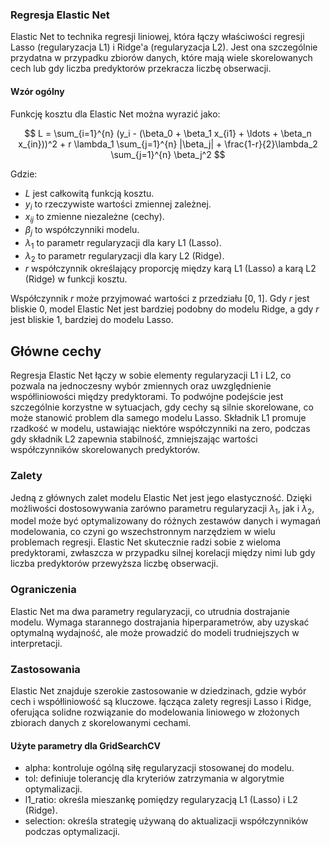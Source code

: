 ### Regresja Elastic Net

Elastic Net to technika regresji liniowej, która łączy właściwości regresji Lasso (regularyzacja L1) i Ridge'a (regularyzacja L2). Jest ona szczególnie przydatna w przypadku zbiorów danych, które mają wiele skorelowanych cech lub gdy liczba predyktorów przekracza liczbę obserwacji.

#### Wzór ogólny
Funkcję kosztu dla Elastic Net można wyrazić jako:

$$
L = \sum_{i=1}^{n} (y_i - (\beta_0 + \beta_1 x_{i1} + \ldots + \beta_n x_{in}))^2 + r \lambda_1 \sum_{j=1}^{n} |\beta_j| + \frac{1-r}{2}\lambda_2 \sum_{j=1}^{n} \beta_j^2
$$

Gdzie:
- $L$ jest całkowitą funkcją kosztu.
- $y_i$ to rzeczywiste wartości zmiennej zależnej.
- $x_{ij}$ to zmienne niezależne (cechy).
- $\beta_j$ to współczynniki modelu.
- $\lambda_1$ to parametr regularyzacji dla kary L1 (Lasso).
- $\lambda_2$ to parametr regularyzacji dla kary L2 (Ridge).
- $r$ współczynnik określający proporcję między karą L1 (Lasso) a karą L2 (Ridge) w funkcji kosztu.

Współczynnik $r$ może przyjmować wartości z przedziału [0, 1]. Gdy $r$ jest bliskie 0, model Elastic Net jest bardziej podobny do modelu Ridge, a gdy $r$ jest bliskie 1, bardziej do modelu Lasso.

## Główne cechy 

Regresja Elastic Net łączy w sobie elementy regularyzacji L1 i L2, co pozwala na jednoczesny wybór zmiennych oraz uwzględnienie współliniowości między predyktorami. To podwójne podejście jest szczególnie korzystne w sytuacjach, gdy cechy są silnie skorelowane, co może stanowić problem dla samego modelu Lasso. Składnik L1 promuje rzadkość w modelu, ustawiając niektóre współczynniki na zero, podczas gdy składnik L2 zapewnia stabilność, zmniejszając wartości współczynników skorelowanych predyktorów.

### Zalety 

Jedną z głównych zalet modelu Elastic Net jest jego elastyczność. Dzięki możliwości dostosowywania zarówno parametru regularyzacji $\lambda_1$, jak i $\lambda_2$, model może być optymalizowany do różnych zestawów danych i wymagań modelowania, co czyni go wszechstronnym narzędziem w wielu problemach regresji. Elastic Net skutecznie radzi sobie z wieloma predyktorami, zwłaszcza w przypadku silnej korelacji między nimi lub gdy liczba predyktorów przewyższa liczbę obserwacji.

### Ograniczenia

Elastic Net ma dwa parametry regularyzacji, co utrudnia dostrajanie modelu. Wymaga starannego dostrajania hiperparametrów, aby uzyskać optymalną wydajność, ale może prowadzić do modeli trudniejszych w interpretacji.

### Zastosowania

Elastic Net znajduje szerokie zastosowanie w dziedzinach, gdzie wybór cech i współliniowość są kluczowe. łącząca zalety regresji Lasso i Ridge, oferująca solidne rozwiązanie do modelowania liniowego w złożonych zbiorach danych z skorelowanymi cechami.


#### Użyte parametry dla GridSearchCV

- alpha: kontroluje ogólną siłę regularyzacji stosowanej do modelu.
- tol: definiuje tolerancję dla kryteriów zatrzymania w algorytmie optymalizacji.
- l1_ratio: określa mieszankę pomiędzy regularyzacją L1 (Lasso) i L2 (Ridge).
- selection: określa strategię używaną do aktualizacji współczynników podczas optymalizacji.

